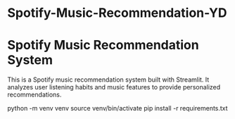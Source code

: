 # Spotify-Music-Recommendation-YD
# Spotify Music Recommendation System

This is a Spotify music recommendation system built with Streamlit. It analyzes user listening habits and music features to provide personalized recommendations.

python -m venv venv
source venv/bin/activate
pip install -r requirements.txt

